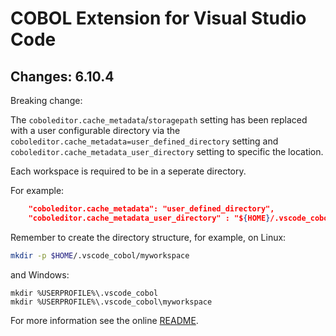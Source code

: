 # COBOL Extension for Visual Studio Code

## Changes: 6.10.4

Breaking change:

The ```coboleditor.cache_metadata```/```storagepath``` setting has been replaced with a user configurable directory via the ```coboleditor.cache_metadata=user_defined_directory``` setting and ```coboleditor.cache_metadata_user_directory``` setting to specific the location.

Each workspace is required to be in a seperate directory.

For example:
```json
    "coboleditor.cache_metadata": "user_defined_directory",
    "coboleditor.cache_metadata_user_directory" : "${HOME}/.vscode_cobol/myworkspace"
```

Remember to create the directory structure, for example, on Linux:

```bash
mkdir -p $HOME/.vscode_cobol/myworkspace
```

and Windows:

```dos
mkdir %USERPROFILE%\.vscode_cobol
mkdir %USERPROFILE%\.vscode_cobol\myworkspace
```

For more information see the online [README](https://github.com/spgennard/vscode_cobol/blob/master/README.md#metadata-caching-location).